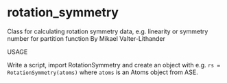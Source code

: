 # rotation_symmetry
Class for calculating rotation symmetry data, e.g. linearity or symmetry number for partition function
By Mikael Valter-Lithander

USAGE

Write a script, import RotationSymmetry and create an object with e.g. ```rs = RotationSymmetry(atoms)``` where ```atoms``` is an Atoms object from ASE.
